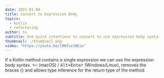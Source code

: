 ```yaml
---
date: 2021-01-08
title: Convert to Expression Body
topics:
  - kotlin
  - refactoring
author: hs
subtitle: Use quick intentions to convert to use expression body syntax
thumbnail: ./thumbnail.png
video: "https://youtu.be/C0HfvztWEio"
---
```


If a Kotlin method contains a single expression we can use the expression body syntax. <kbd>⌥⏎</kbd> (macOS) / <kbd>Alt+Enter</kbd> (Windows/Linux), removes the braces {} and allows type inference for the return type of the method.
